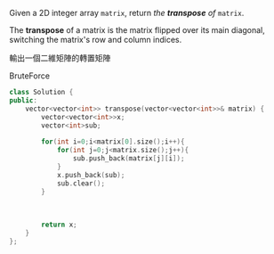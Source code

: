 Given a 2D integer array `matrix`, return _the **transpose** of_ `matrix`.

The **transpose** of a matrix is the matrix flipped over its main diagonal, switching the matrix's row and column indices.

輸出一個二維矩陣的轉置矩陣

BruteForce

```cpp
class Solution {
public:
    vector<vector<int>> transpose(vector<vector<int>>& matrix) {
        vector<vector<int>>x;
        vector<int>sub;
        
        for(int i=0;i<matrix[0].size();i++){
            for(int j=0;j<matrix.size();j++){
                sub.push_back(matrix[j][i]);
            }
            x.push_back(sub);
            sub.clear();
        }
        
        
        
        return x;
    }
};
```